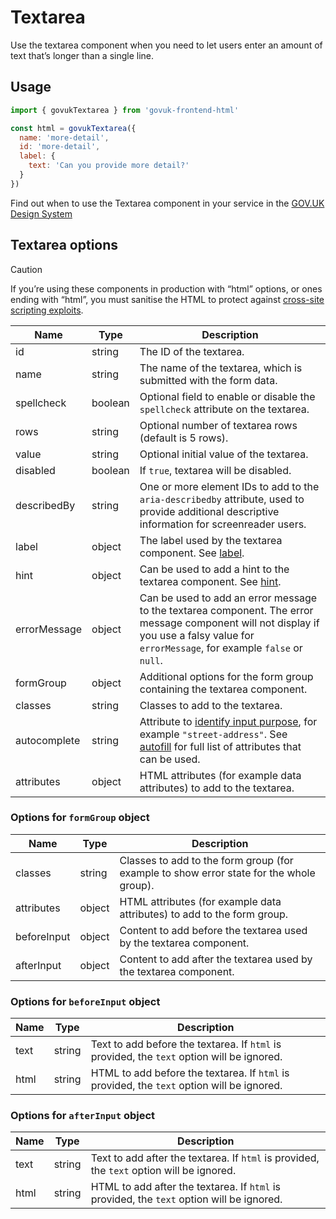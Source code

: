 # Textarea

Use the textarea component when you need to let users enter an amount of text that’s longer than a single line.

## Usage

```javascript
import { govukTextarea } from 'govuk-frontend-html'

const html = govukTextarea({
  name: 'more-detail',
  id: 'more-detail',
  label: {
    text: 'Can you provide more detail?'
  }
})
```

Find out when to use the Textarea component in your service in the [GOV.UK Design System](https://design-system.service.gov.uk/components/textarea/)

## Textarea options

> [!CAUTION]
> If you’re using these components in production with “html” options, or ones ending with “html”, you must sanitise the HTML to protect against [cross-site scripting exploits](https://developer.mozilla.org/en-US/docs/Glossary/Cross-site_scripting).

| Name | Type | Description |
| ---- | ---- | ----------- |
| id | string | The ID of the textarea. |
| name | string | The name of the textarea, which is submitted with the form data. |
| spellcheck | boolean | Optional field to enable or disable the `spellcheck` attribute on the textarea. |
| rows | string | Optional number of textarea rows (default is 5 rows). |
| value | string | Optional initial value of the textarea. |
| disabled | boolean | If `true`, textarea will be disabled. |
| describedBy | string | One or more element IDs to add to the `aria-describedby` attribute, used to provide additional descriptive information for screenreader users. |
| label | object | The label used by the textarea component. See [label](../component/label/README.md#label-options). |
| hint | object | Can be used to add a hint to the textarea component. See [hint](../component/hint/README.md#hint-options). |
| errorMessage | object | Can be used to add an error message to the textarea component. The error message component will not display if you use a falsy value for `errorMessage`, for example `false` or `null`. |
| formGroup | object | Additional options for the form group containing the textarea component. |
| classes | string | Classes to add to the textarea. |
| autocomplete | string | Attribute to [identify input purpose](https://www.w3.org/WAI/WCAG21/Understanding/identify-input-purpose.html), for example `"street-address"`. See [autofill](https://html.spec.whatwg.org/multipage/form-control-infrastructure.html#autofill) for full list of attributes that can be used. |
| attributes | object | HTML attributes (for example data attributes) to add to the textarea. |


### Options for `formGroup` object

| Name | Type | Description |
| ---- | ---- | ----------- |
| classes | string | Classes to add to the form group (for example to show error state for the whole group). |
| attributes | object | HTML attributes (for example data attributes) to add to the form group. |
| beforeInput | object | Content to add before the textarea used by the textarea component. |
| afterInput | object | Content to add after the textarea used by the textarea component. |


### Options for `beforeInput` object

| Name | Type | Description |
| ---- | ---- | ----------- |
| text | string | Text to add before the textarea. If `html` is provided, the `text` option will be ignored. |
| html | string | HTML to add before the textarea. If `html` is provided, the `text` option will be ignored. |


### Options for `afterInput` object

| Name | Type | Description |
| ---- | ---- | ----------- |
| text | string | Text to add after the textarea. If `html` is provided, the `text` option will be ignored. |
| html | string | HTML to add after the textarea. If `html` is provided, the `text` option will be ignored. |
